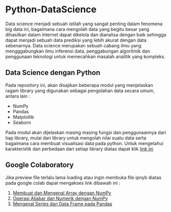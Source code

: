 # Python-DataScience

Data science menjadi sebuah istilah yang sangat penting dalam fenomena big data ini, bagaimana cara mengolah data yang begitu besar yang dihasilkan dalam internet dapat dikelola dan dianalisa dengan baik sehingga dapat menjadi sebuah data prediksi yang lebih akurat dengan data sebenarnya. Data science merupakan sebuah cabang ilmu yang mengggabungkan ilmu inferensi data, penggabungan algoritmik dan penggunaan teknologi untuk memecahkan masalah analitik yang kompleks. 

## Data Science dengan Python

Pada repository ini, akan disajikan beberapa modul yang menjelaskan ragam library yang digunakan sebagai pengolahan data secara umum, antara lain :
- NumPy
- Pandas
- Matplotlib
- Seaborn

Pada modul akan dijelaskan masing masing fungsi dan penggunaannya dari tiap library, mulai dari library untuk mengolah nilai suatu data serta bagaimana cara membuat visualisasi data pada python. Untuk mengetahui karakteristik dan perbedaan dari setiap library diatas dapat klik [link ini](https://github.com/fakmalpradana/Python-DataScience/wiki)

## Google Colaboratory

Jika preview file terlalu lama loading atau ingin membuka file ipnyb diatas pada google colab dapat mengakses link dibawah ini :
1. [Membuat dan Mengenal Array dengan NumPy](https://colab.research.google.com/github/fakmalpradana/Python-DataScience/blob/main/NumPy/NumPy%2001%20(Array).ipynb)
2. [Operasi Aljabar dan Numerik dengan NumPy](https://colab.research.google.com/github/fakmalpradana/Python-DataScience/blob/main/NumPy/NumPy%2002%20(Operation).ipynb)
3. [Mengenal Series dan Data Frame pada Pandas](https://colab.research.google.com/github/fakmalpradana/Python-DataScience/blob/main/Pandas/Pandas%2001%20(Tipe%20Data).ipynb)
